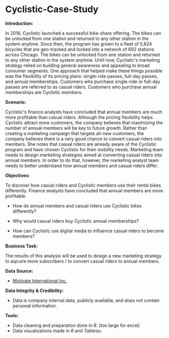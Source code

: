 # Cyclistic-Case-Study

**Introduction:**

In 2016, Cyclistic launched a successful bike-share offering. The bikes can be unlocked from one station and returned to any other station in the system anytime. Since then, the program has grown to a fleet of 5,824 bicycles that are geo-tracked and locked into a network of 692 stations across Chicago. The bikes can be unlocked from one station and returned to any other station in the system anytime. Until now, Cyclistic's marketing strategy relied on building general awareness and appealing to broad consumer segments. One approach that helped make these things possible was the flexibility of its pricing plans: single-ride passes, full-day passes, and annual memberships. Customers who purchase single-ride or full-day passes are referred to as casual riders. Customers who purchase annual memberships are Cyclistic members.

**Scenario:**

Cyclistic's finance analysts have concluded that annual members are much more profitable than casual riders. Although the pricing flexibility helps Cyclistic attract more customers, the company believes that maximizing the number of annual members will be key to future growth. Rather than creating a marketing campaign that targets all-new customers, the company believes there is a very good chance to convert casual riders into members. She notes that casual riders are already aware of the Cyclistic program and have chosen Cyclistic for their mobility needs. Marketing team needs to design marketing strategies aimed at converting casual riders into annual members. In order to do that, however, the marketing analyst team needs to better understand how annual members and casual riders differ.

**Objectives:**

To discover how casual riders and Cyclistic members use their rental bikes differently. Finance analysts have concluded that annual members are more profitable.

-   How do annual members and casual riders use Cyclistic bikes differently?

-   Why would casual riders buy Cyclistic annual memberships?

-   How can Cyclistic use digital media to influence casual riders to become members?

**Business Task:**

The results of this analysis will be used to design a new marketing strategy to aqcuire more subscribers / to convert casual riders to annual members.

**Data Source:**

-   [Motivate International Inc.](https://divvy-tripdata.s3.amazonaws.com/index.html)

**Data Integrity & Credibility:**

-   Data is company internal data, publicly available, and does not contain personal information.

**Tools:**

-   Data cleaning and preparation done in *R*. (too large for excel)
-   Data visualizations made in *R* and *Tableau*.
